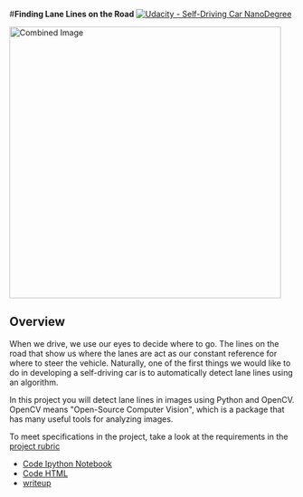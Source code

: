 #**Finding Lane Lines on the Road**
[![Udacity - Self-Driving Car NanoDegree](https://s3.amazonaws.com/udacity-sdc/github/shield-carnd.svg)](http://www.udacity.com/drive)

<img src="examples/laneLines_thirdPass.jpg" width="480" alt="Combined Image" />

Overview
---

When we drive, we use our eyes to decide where to go.  The lines on the road that show us where the lanes are act as our constant reference for where to steer the vehicle.  Naturally, one of the first things we would like to do in developing a self-driving car is to automatically detect lane lines using an algorithm.

In this project you will detect lane lines in images using Python and OpenCV.  OpenCV means "Open-Source Computer Vision", which is a package that has many useful tools for analyzing images.  

To meet specifications in the project, take a look at the requirements in the [project rubric](https://review.udacity.com/#!/rubrics/322/view)

* [Code Ipython Notebook](https://github.com/igorbb/CarND-LaneLines-P1/blob/master/P1.ipynb)
* [Code HTML](https://github.com/igorbb/CarND-LaneLines-P1/blob/master/P1.html)
* [writeup](https://github.com/igorbb/CarND-LaneLines-P1/blob/master/writeup.md)
